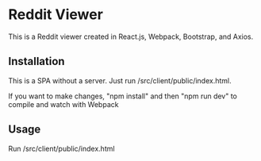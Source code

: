 # Reddit Viewer

This is a Reddit viewer created in React.js, Webpack, Bootstrap, and Axios.

## Installation

This is a SPA without a server. Just run /src/client/public/index.html.

If you want to make changes, "npm install" and then "npm run dev" to compile and watch with Webpack

## Usage

Run /src/client/public/index.html